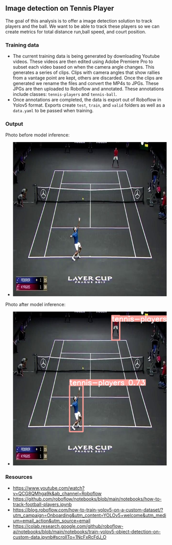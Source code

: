 ## Image detection on Tennis Player
The goal of this analysis is to offer a image detection solution to track players and the ball. We want to be able to track these players so we can create metrics for total distance run,ball speed, and court position.

### Training data
- The current training data is being generated by downloading Youtube videos. These videos are then edited using Adobe Premiere Pro to subset each video based on when the camera angle changes. This generates a series of clips. Clips with camera angles that show rallies from a vantage point are kept, others are discarded. Once the clips are generated we rename the files and convert the MP4s to JPGs. These JPGs are then uploaded to Roboflow and annotated. These annotations include classes: `tennis-players` and `tennis-ball`.
- Once annotations are completed, the data is export out of Roboflow in Yolov5 format. Exports create `test`, `train`, and `valid` folders as well as a `data.yaml` to be passed when training.

### Output
Photo before model inference:
- ![No Label](/photos/no-label.jpg)

Photo after model inference:
- ![Label](/photos/label.jpg)
### Resources
- https://www.youtube.com/watch?v=QCG8QMhga9k&ab_channel=Roboflow 
- https://github.com/roboflow/notebooks/blob/main/notebooks/how-to-track-football-players.ipynb
- https://blog.roboflow.com/how-to-train-yolov5-on-a-custom-dataset/?utm_campaign=Onboarding&utm_content=YOLOv5+welcome&utm_medium=email_action&utm_source=email
- https://colab.research.google.com/github/roboflow-ai/notebooks/blob/main/notebooks/train-yolov5-object-detection-on-custom-data.ipynb#scrollTo=1NcFxRcFdJ_O